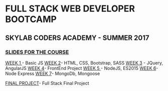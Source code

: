 <h1>FULL STACK WEB DEVELOPER BOOTCAMP</h1>

<h2>SKYLAB CODERS ACADEMY - SUMMER 2017</h2>

<a href="https://skylabcoders.github.io/bootcamp-julio2017/"><h3>SLIDES FOR THE COURSE</h3></a>

<a href="https://github.com/jovihu10/skylab_bootcamp2017/tree/master/COURSE/week1">WEEK 1 </a>- Basic JS
<a href="https://github.com/jovihu10/skylab_bootcamp2017/tree/master/COURSE/week2">WEEK 2</a>- HTML, CSS, Bootstrap, SASS
<a href="https://github.com/jovihu10/skylab_bootcamp2017/tree/master/COURSE/week3">WEEK 3</a> - JQuery, AngularJS
<a href="https://github.com/jovihu10/skylab_bootcamp2017/tree/master/COURSE/week4">WEEK 4</a>- FrontEnd Project
<a href="https://github.com/jovihu10/skylab_bootcamp2017/tree/master/COURSE/week5">WEEK 5 </a>- NodeJS, ES2015
<a href="https://github.com/jovihu10/skylab_bootcamp2017/tree/master/COURSE/week6/Express">WEEK 6</a>- Node Express
<a href="https://github.com/jovihu10/skylab_bootcamp2017/tree/master/COURSE/week7">WEEK 7</a>- MongoDb, Mongoose

<a href="https://github.com/jovihu10/synthRadar">FINAL PROJECT</a>- Full Stack Final Project



</ul>
